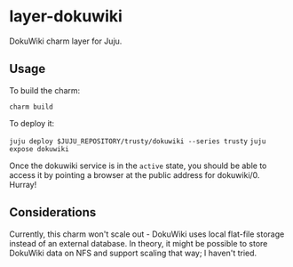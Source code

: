 # layer-dokuwiki

DokuWiki charm layer for Juju.

## Usage

To build the charm:

`charm build`

To deploy it:

`juju deploy $JUJU_REPOSITORY/trusty/dokuwiki --series trusty`
`juju expose dokuwiki`

Once the dokuwiki service is in the `active` state, you should be able to access it by pointing a browser at the public address for dokuwiki/0. Hurray!

## Considerations

Currently, this charm won't scale out - DokuWiki uses local flat-file storage instead of an external database. In theory, it might be possible to store DokuWiki data on NFS and support scaling that way; I haven't tried.
